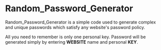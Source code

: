 
# Random_Password_Generator

Random_Password_Generator is a simple code used to generate complex and unique passwords which satisfy any website's password policy.

All you need to remember is only one personal key. Password will be generated simply by entering **WEBSITE** name and personal **KEY**.
